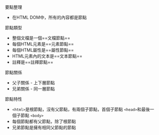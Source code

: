 要點整理
- 在HTML DOM中，所有的內容都是節點

節點類型
- 整個文檔是一個==文檔節點==
- 每個HTML元素是==元素節點==
- 每個HTML屬性是==屬性節點==
- HTML元素內的文本是==文本節點==
- 註釋是==註釋節點==

節點關係
- 父子關係 - 上下層節點
- 兄弟關係 - 同一層節點

節點特性
- `<html>`是根節點，沒有父節點，有兩個子節點，首個子節點 `<head>`和最後一個子節點 `<body>`
- 每個節點都有父節點，除了根節點
- 兄弟節點是擁有相同父節點的節點